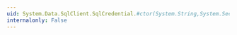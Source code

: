 ```yaml
---
uid: System.Data.SqlClient.SqlCredential.#ctor(System.String,System.Security.SecureString)
internalonly: False
---
```

